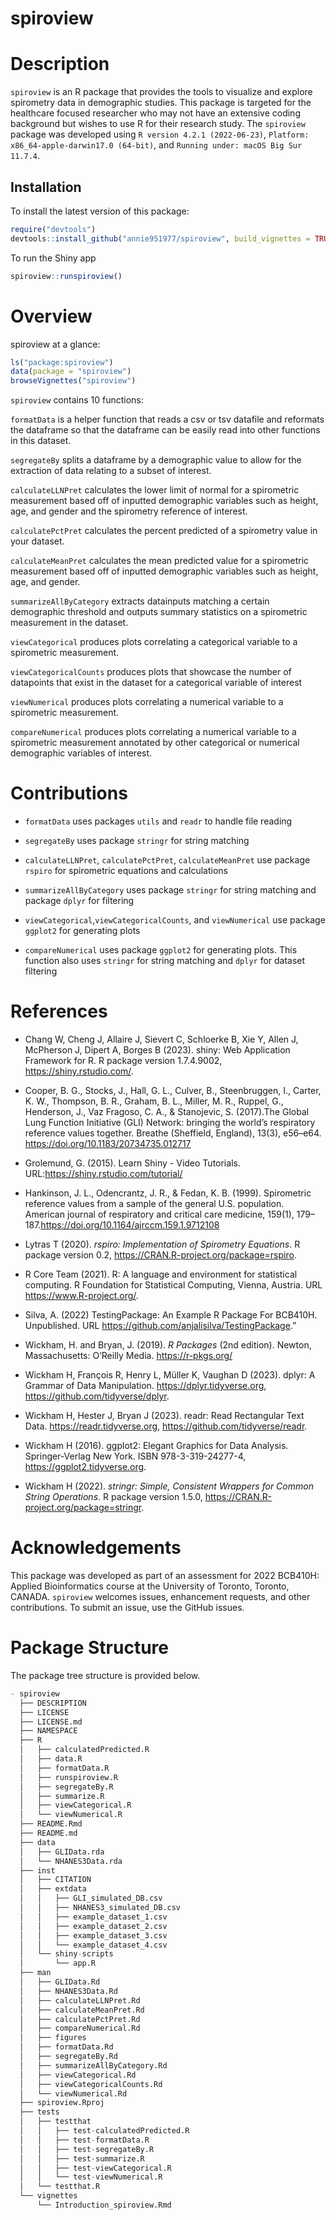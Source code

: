 
<!-- README.md is generated from README.Rmd. Please edit that file -->

# spiroview

<!-- badges: start -->
<!-- badges: end -->

# Description

`spiroview` is an R package that provides the tools to visualize and
explore spirometry data in demographic studies. This package is targeted
for the healthcare focused researcher who may not have an extensive
coding background but wishes to use R for their research study. The
`spiroview` package was developed using `R version 4.2.1 (2022-06-23)`,
`Platform: x86_64-apple-darwin17.0 (64-bit)`, and
`Running under: macOS Big Sur 11.7.4`.

## Installation

To install the latest version of this package:

``` r
require("devtools")
devtools::install_github("annie951977/spiroview", build_vignettes = TRUE)
```

To run the Shiny app

``` r
spiroview::runspiroview()
```

# Overview

spiroview at a glance:

``` r
ls("package:spiroview")
data(package = "spiroview")
browseVignettes("spiroview")
```

`spiroview` contains 10 functions:

`formatData` is a helper function that reads a csv or tsv datafile and
reformats the dataframe so that the dataframe can be easily read into
other functions in this dataset.

`segregateBy` splits a dataframe by a demographic value to allow for the
extraction of data relating to a subset of interest.

`calculateLLNPret` calculates the lower limit of normal for a
spirometric measurement based off of inputted demographic variables such
as height, age, and gender and the spirometry reference of interest.

`calculatePctPret` calculates the percent predicted of a spirometry
value in your dataset.

`calculateMeanPret` calculates the mean predicted value for a
spirometric measurement based off of inputted demographic variables such
as height, age, and gender.

`summarizeAllByCategory` extracts datainputs matching a certain
demographic threshold and outputs summary statistics on a spirometric
measurement in the dataset.

`viewCategorical` produces plots correlating a categorical variable to a
spirometric measurement.

`viewCategoricalCounts` produces plots that showcase the number of
datapoints that exist in the dataset for a categorical variable of
interest

`viewNumerical` produces plots correlating a numerical variable to a
spirometric measurement.

`compareNumerical` produces plots correlating a numerical variable to a
spirometric measurement annotated by other categorical or numerical
demographic variables of interest.

# Contributions

- `formatData` uses packages `utils` and `readr` to handle file reading

- `segregateBy` uses package `stringr` for string matching

- `calculateLLNPret`, `calculatePctPret`, `calculateMeanPret` use
  package `rspiro` for spirometric equations and calculations

- `summarizeAllByCategory` uses package `stringr` for string matching
  and package `dplyr` for filtering

- `viewCategorical`,`viewCategoricalCounts`, and `viewNumerical` use
  package `ggplot2` for generating plots

- `compareNumerical` uses package `ggplot2` for generating plots. This
  function also uses `stringr` for string matching and `dplyr` for
  dataset filtering

# References

- Chang W, Cheng J, Allaire J, Sievert C, Schloerke B, Xie Y, Allen J,
  McPherson J, Dipert A, Borges B (2023). shiny: Web Application
  Framework for R. R package version 1.7.4.9002,
  <https://shiny.rstudio.com/>.

- Cooper, B. G., Stocks, J., Hall, G. L., Culver, B., Steenbruggen, I.,
  Carter, K. W., Thompson, B. R., Graham, B. L., Miller, M. R., Ruppel,
  G., Henderson, J., Vaz Fragoso, C. A., & Stanojevic, S. (2017).The
  Global Lung Function Initiative (GLI) Network: bringing the world’s
  respiratory reference values together. Breathe (Sheffield, England),
  13(3), e56–e64. <https://doi.org/10.1183/20734735.012717>

- Grolemund, G. (2015). Learn Shiny - Video Tutorials.
  URL:<https://shiny.rstudio.com/tutorial/>

- Hankinson, J. L., Odencrantz, J. R., & Fedan, K. B. (1999).
  Spirometric reference values from a sample of the general U.S.
  population. American journal of respiratory and critical care
  medicine, 159(1), 179–187.https://doi.org/10.1164/ajrccm.159.1.9712108

- Lytras T (2020). *rspiro: Implementation of Spirometry Equations*. R
  package version 0.2, <https://CRAN.R-project.org/package=rspiro>.

- R Core Team (2021). R: A language and environment for statistical
  computing. R Foundation for Statistical Computing, Vienna, Austria.
  URL <https://www.R-project.org/>.

- Silva, A. (2022) TestingPackage: An Example R Package For BCB410H.
  Unpublished. URL <https://github.com/anjalisilva/TestingPackage>.”

- Wickham, H. and Bryan, J. (2019). *R Packages* (2nd edition). Newton,
  Massachusetts: O’Reilly Media. <https://r-pkgs.org/>

- Wickham H, François R, Henry L, Müller K, Vaughan D (2023). dplyr: A
  Grammar of Data Manipulation. <https://dplyr.tidyverse.org>,
  <https://github.com/tidyverse/dplyr>.

- Wickham H, Hester J, Bryan J (2023). readr: Read Rectangular Text
  Data. <https://readr.tidyverse.org>,
  <https://github.com/tidyverse/readr>.

- Wickham H (2016). ggplot2: Elegant Graphics for Data Analysis.
  Springer-Verlag New York. ISBN 978-3-319-24277-4,
  <https://ggplot2.tidyverse.org>.

- Wickham H (2022). *stringr: Simple, Consistent Wrappers for Common
  String Operations*. R package version 1.5.0,
  <https://CRAN.R-project.org/package=stringr>.

# Acknowledgements

This package was developed as part of an assessment for 2022 BCB410H:
Applied Bioinformatics course at the University of Toronto, Toronto,
CANADA. `spiroview` welcomes issues, enhancement requests, and other
contributions. To submit an issue, use the GitHub issues.

# Package Structure

The package tree structure is provided below.

``` r
- spiroview
  ├── DESCRIPTION
  ├── LICENSE
  ├── LICENSE.md
  ├── NAMESPACE
  ├── R
  │   ├── calculatedPredicted.R
  │   ├── data.R
  │   ├── formatData.R
  │   ├── runspiroview.R    
  │   ├── segregateBy.R
  │   ├── summarize.R
  │   ├── viewCategorical.R
  │   └── viewNumerical.R
  ├── README.Rmd
  ├── README.md
  ├── data
  │   ├── GLIData.rda
  │   └── NHANES3Data.rda
  ├── inst
  │   ├── CITATION
  │   ├── extdata
  │   │   ├── GLI_simulated_DB.csv
  │   │   ├── NHANES3_simulated_DB.csv
  │   │   ├── example_dataset_1.csv
  │   │   ├── example_dataset_2.csv
  │   │   ├── example_dataset_3.csv
  │   │   └── example_dataset_4.csv
  │   └── shiny-scripts
  │       └── app.R
  ├── man
  │   ├── GLIData.Rd
  │   ├── NHANES3Data.Rd
  │   ├── calculateLLNPret.Rd
  │   ├── calculateMeanPret.Rd
  │   ├── calculatePctPret.Rd
  │   ├── compareNumerical.Rd
  │   ├── figures
  │   ├── formatData.Rd
  │   ├── segregateBy.Rd
  │   ├── summarizeAllByCategory.Rd
  │   ├── viewCategorical.Rd
  │   ├── viewCategoricalCounts.Rd
  │   └── viewNumerical.Rd
  ├── spiroview.Rproj
  ├── tests
  │   ├── testthat
  │   │   ├── test-calculatedPredicted.R
  │   │   ├── test-formatData.R
  │   │   ├── test-segregateBy.R
  │   │   ├── test-summarize.R
  │   │   ├── test-viewCategorical.R
  │   │   └── test-viewNumerical.R
  │   └── testthat.R
  └── vignettes
      └── Introduction_spiroview.Rmd
```
